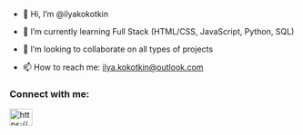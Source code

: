 - 👋 Hi, I’m @ilyakokotkin

- 🌱 I’m currently learning Full Stack (HTML/CSS, JavaScript, Python, SQL)

- 💞️ I’m looking to collaborate on all types of projects

- 📫 How to reach me: ilya.kokotkin@outlook.com

<!---
ilyakokotkin/ilyakokotkin is a ✨ special ✨ repository because its `README.md` (this file) appears on your GitHub profile.
You can click the Preview link to take a look at your changes.
--->
<h3 align="left">Connect with me:</h3>
<p align="left">
<a href="https://www.linkedin.com/in/ikokotkin/" target="blank"><img align="center" src="https://raw.githubusercontent.com/rahuldkjain/github-profile-readme-generator/master/src/images/icons/Social/linked-in-alt.svg" alt="https://www.linkedin.com/in/ikokotkin/" height="30" width="40" /></a>
</p>
